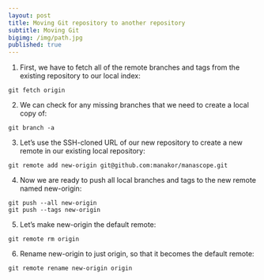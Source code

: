 ```yaml
---
layout: post
title: Moving Git repository to another repository
subtitle: Moving Git
bigimg: /img/path.jpg
published: true
---
```


1. First, we have to fetch all of the remote branches and tags from the existing repository to our local index:
 ~~~
 git fetch origin
 ~~~

2. We can check for any missing branches that we need to create a local copy of:
 ~~~
 git branch -a
 ~~~

3. Let’s use the SSH-cloned URL of our new repository to create a new remote in our existing local repository:
 ~~~~
 git remote add new-origin git@github.com:manakor/manascope.git
 ~~~~

4. Now we are ready to push all local branches and tags to the new remote named new-origin:
 ~~~
 git push --all new-origin 
 git push --tags new-origin
 ~~~

5. Let’s make new-origin the default remote:
 ~~~
 git remote rm origin
 ~~~

6. Rename new-origin to just origin, so that it becomes the default remote:
 ~~~
 git remote rename new-origin origin
 ~~~

